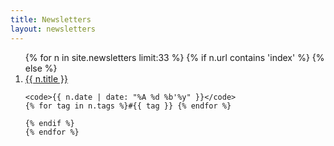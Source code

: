 ```yaml
---
title: Newsletters
layout: newsletters
---
```


<!-- LIST -->

<ol>
	{% for n in site.newsletters limit:33 %}
	{% if n.url contains 'index' %}
	<!-- {{ n.title }} -->
    {% else %}
    <li>
		<a href="{{ n.url }}">{{ n.title }}</a>
	</li>

	<code>{{ n.date | date: "%A %d %b'%y" }}</code>
	{% for tag in n.tags %}#{{ tag }} {% endfor %}

	{% endif %}
	{% endfor %}
</ol>